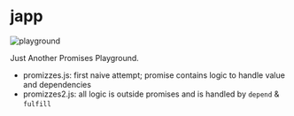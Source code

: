 # japp

![playground](https://cloud.githubusercontent.com/assets/2652413/12503252/005c7be8-c0d3-11e5-9621-5e98cd08478d.jpg)

Just Another Promises Playground.

- promizzes.js: first naive attempt; promise contains logic to handle value and dependencies
- promizzes2.js: all logic is outside promises and is handled by `depend` & `fulfill`